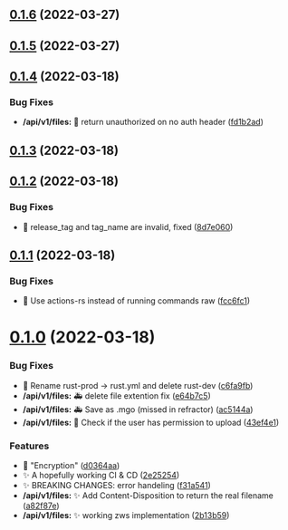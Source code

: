 ## [0.1.6](https://github.com/magnesium-uploader/oxide/compare/v0.1.5...v0.1.6) (2022-03-27)



## [0.1.5](https://github.com/magnesium-uploader/oxide/compare/v0.1.4...v0.1.5) (2022-03-27)



## [0.1.4](https://github.com/magnesium-uploader/oxide/compare/v0.1.3...v0.1.4) (2022-03-18)


### Bug Fixes

* **/api/v1/files:** :bug: return unauthorized on no auth header ([fd1b2ad](https://github.com/magnesium-uploader/oxide/commit/fd1b2ad21c29a8798dc40fcbe8457269b621e581))



## [0.1.3](https://github.com/magnesium-uploader/oxide/compare/v0.1.2...v0.1.3) (2022-03-18)



## [0.1.2](https://github.com/magnesium-uploader/oxide/compare/v0.1.1...v0.1.2) (2022-03-18)


### Bug Fixes

* :bug: release_tag and tag_name are invalid, fixed ([8d7e060](https://github.com/magnesium-uploader/oxide/commit/8d7e060cf47b50642f4e807604b1f248ed69573f))



## [0.1.1](https://github.com/magnesium-uploader/oxide/compare/v0.1.0...v0.1.1) (2022-03-18)


### Bug Fixes

* :green_heart: Use actions-rs instead of running commands raw ([fcc6fc1](https://github.com/magnesium-uploader/oxide/commit/fcc6fc1069c9e63cc0b374e1efeba36c86de27e7))



# [0.1.0](https://github.com/magnesium-uploader/oxide/compare/43ef4e1c63df6fa0f4e9b76df07eabb295d22697...v0.1.0) (2022-03-18)


### Bug Fixes

* :green_heart: Rename rust-prod -> rust.yml and delete rust-dev ([c6fa9fb](https://github.com/magnesium-uploader/oxide/commit/c6fa9fb458c7b494d9a792f12b58205433ea2a73))
* **/api/v1/files:** :ambulance: delete file extention fix ([e64b7c5](https://github.com/magnesium-uploader/oxide/commit/e64b7c54d9a64ee26baa8e0edf0a6f2006fcc051))
* **/api/v1/files:** :ambulance: Save as .mgo (missed in refractor) ([ac5144a](https://github.com/magnesium-uploader/oxide/commit/ac5144aa26d352621ce58804d11670a4bb23afc9))
* **/api/v1/files:** :bug: Check if the user has permission to upload ([43ef4e1](https://github.com/magnesium-uploader/oxide/commit/43ef4e1c63df6fa0f4e9b76df07eabb295d22697))


### Features

* :beers: "Encryption" ([d0364aa](https://github.com/magnesium-uploader/oxide/commit/d0364aa8516685f1031e7c6b6c5e88ecb25a957a))
* :sparkles: A hopefully working CI & CD ([2e25254](https://github.com/magnesium-uploader/oxide/commit/2e25254eaff249a3dad53a6720c68e5b8eaa0d2e))
* :sparkles: BREAKING CHANGES: error handeling ([f31a541](https://github.com/magnesium-uploader/oxide/commit/f31a54167623360ae5c4daa51aedef93068c5491))
* **/api/v1/files:** :sparkles: Add Content-Disposition to return the real filename ([a82f87e](https://github.com/magnesium-uploader/oxide/commit/a82f87e01b0fc85b4d6eedd3e4acb0cb6478d135))
* **/api/v1/files:** :sparkles: working zws implementation ([2b13b59](https://github.com/magnesium-uploader/oxide/commit/2b13b5988206bb1de03c1705f892f10cc14814be))



